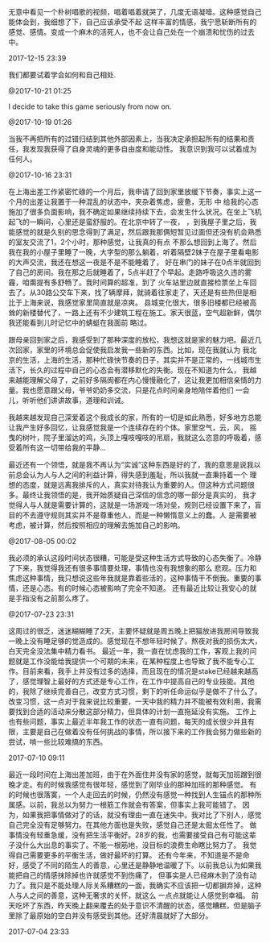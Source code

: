 
无意中看见一个朴树唱歌的视频，唱着唱着就哭了，几度无语凝噎。这种感觉自己能体会到，我细想了下，自己应该承受不起
这样丰富的情感，我宁愿斩断所有的感觉、感情。变成一个麻木的活死人，也不会让自己处在一个崩溃和忧伤的过去中。

2017-12-15 23:39


我们都要试着学会如何和自己相处.

@2017-10-21 01:25


I decide to take this game seriously from now on.

@2017-10-19 01:26



当我不再把所有的过错归结到其他外部因素上，当我决定承担起所有的结果和责任，我发现我获得了自身灵魂的更多自由度和能动性。
我意识到我可以试着成为任何人。

@2017-10-16 23:31



在上海出差工作紧密忙碌的一个月后，我申请了回到家里放缓下节奏，事实上这一个月的出差让我置于一种混乱的状态中，夹杂着焦虑，疲惫，无形
中
给我的心态施加了很多负面影响，我不确定如果继续持续下去，会发生什么状况。在坐上飞机起飞的一瞬间，心里还是蛮舒服的。在北京中转了一夜，
，到我屋子里之后，我能感觉的就是久别的思念得到了满足，然后跟我那俩短暂见过面但还没有机会熟悉的室友交流了1，2个小时，那种感觉，让我真的有点
不那么想回到上海了。然后我在我的小屋子里睡了一晚，大字型的那么躺着，听着隔壁2妹子在屋子里看电影的大声交流，我还在想这一夜是不是不能睡着了，
好在串门的妹子在0点半就回到了自己的房间。我在那之后就睡着了，5点半赶了个早起。走路呼吸这久违的雾霾，咱甭提有多舒畅了。我时间算的超准，到了
火车站里边就直接检票坐上车回去了。从30路公交车下来，找了辆摩拜，就骑着往家走了，天还是有些热但是相比于上海来说，我感觉家里简直就是凉爽。
县城变化很大，很多旧楼都已经被高耸的新楼替代了，一路上还有不少建筑工程在施工。家天很蓝，空气超新鲜，偶尔我还能看到儿时记忆中的蜻蜓在我面前
略过。

跟母亲回到家之后，我感受到了那种深度的放松，我想这就是家的魅力吧。最近几次回家，家里的环境总会促使我启发我一些新的东西。比如，现在我就认为
我北京的生活，上海的生活，那种忙碌快节奏的日子，其实并不是正常的，一线城市生活下，长久的过程中自己的心态会有潜移默化的失衡。现在不知道为什么，
我越来越能理解父母了，之前好多隔阂都在内心慢慢融化了，这让我更加相信亲情的力量。我也愿意跟父母，爷爷奶奶多交流，只是花点时间亲身地陪伴着他们
一会儿，听听他们讲讲故事，道理和训诫。

我越来越发现自己深爱着这个我成长的家，所有的一切是如此熟悉，好多地方总能让我产生好多回忆，让我感觉我是一个连续存在的个体。家里空气，云，风，
摇曳的树叶，院子里溜达的鸡，头顶上嘎吱嘎吱的吊扇，我就这么恣意的呼吸着，感受着所有这一切带给我的平静...

最近还有一个领悟，就是我不再认为“实诚”这种东西是好的了，我的意思是说我以前总会认为人与人之间的利益计算，得失感到羞耻，所以我就一直秉持着一个
理想的态度，就是远离我排斥的人，真实对待我认为重要的人。但这种方式问题很多。最终让我领悟的是，我开始质疑自己深信的信念的哪一部分是真实的，
我才觉得人与人就是需要计算的，这就是一场游戏一场对垒，规则已经设置下来了，盲目的不去遵守规则其实并不是尊重他人，而是一种懒惰意义上的蠢。人
是需要被考虑，被计算，然后按照相应的理解去施加自己的影响。

@2017-08-05 00:02




我必须的承认这段时间状态很糟，可能是受这种生活方式导致的心态失衡了。冷静了下来，我觉得我还有很多事情要处理，事情也没有我想象的那么
悲观。压力和焦虑这种事情，我只想说这些年我就是靠着些活的，这种事情干不倒我。重要的事情，还是心态。有的时候心态被影响了完全不知道。
还有最近比较让我安心的就是手指没有之前那么疼了。

@2017-07-23 23:31


这周过的很乏，迷迷糊糊睡了2天，主要怀疑就是周五晚上把猫放进我房间导致我一晚上没有睡足够的觉造成的。感觉现在不想年轻时候了，熬夜对我的损伤太大，白天完全没法集中精力看书。
最近一年，我一直在忧虑我的工作，客观上我的问题就是工作没能给我提供一个可期的未来，在某种程度上也导致了我不能专心工作。目前来看，我手上并没有过多的选择，而且现在的情况是stake已经越来越高了，感觉理智上最好的方式还是专心工作，在工作中提高自己的专业技能。其他的，我除了继续完善自己，改变方式习惯，剩下的听任命运似乎是做不了什么了。
改变习惯，这一点对于我来说比较重要，一天中我的精力并不能被有效利用，我需要找到合适的活动来分散这部分精力，但具体的计划一直拖延没有实施。
工作上也有些问题，事实上最近半年我工作的状态一直有问题，每天的成长很少并且有限，主要是自己在做着没有任何挑战的事情，所以接下来的工作我会努力做些新的尝试，啃一些比较难搞的东西。

2017-07-10 09:11



最近一段时间在上海出差加班，由于在外面住并没有家的感觉，就每天加班蹭到很晚才走。有的时候我感觉有很年轻，感觉到了刚毕业的那种加班的那种感觉。
有的时候也很落寞，一个人走回去的时候，仍然没有感觉一种找到人生锚点的那种所属感。以前，我总以为努力一根筋工作就会有答案，但事实上我可能错了。
因为，如果我把事情做对了的话，就没有理由一直在迷失中。我对比了下别人，感觉自己完全没有足够努力。在其他方面也是失败，感觉自己还是太倔太任性了。
做事情没有轻重急缓，没有把生活平衡好。28岁的我，也需要接受自己有可能这辈子没什么大出息的事实了。不能一根筋地，没目标的浪费生命瞎比努力了。
我觉得自己需要更多的平衡生活，做好最坏的打算。
还有今年来，不知道是不是命好，感受了不同的陌生人的善意，心里还是静静地温暖了下。以前我总认为如果我能把自己的情感抹除掉也许就感觉不到伤痛了，
但事实是人已经麻木到了没有动力了。我只是不能处理人际关系糟糕的一面，我确实不应该把一切都摒弃掉，这种人与人之间的善意，这种无奢求的关怀，就这么
一点点就能让人感觉到幸福。
前天吃坏了东西，昨天晚上翻来覆去的处于意识不清醒的状态，感觉糟糕，但是脑子里除了最原始的空白并没有感受到其他。还好清晨就好了大部分。


2017-07-04 23:33
